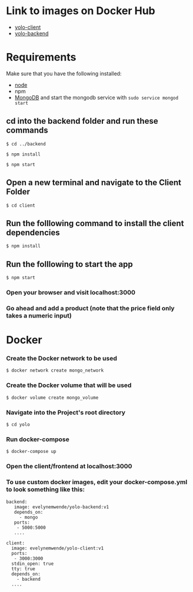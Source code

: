 # Link to images on Docker Hub
- [yolo-client](https://hub.docker.com/repository/docker/evelynemwende/yolo-client)
- [yolo-backend](https://hub.docker.com/repository/docker/evelynemwende/yolo-backend)
# Requirements
Make sure that you have the following installed:
- [node](https://www.digitalocean.com/community/tutorials/how-to-install-node-js-on-ubuntu-18-04) 
- npm 
- [MongoDB](https://docs.mongodb.com/manual/tutorial/install-mongodb-on-ubuntu/) and start the mongodb service with `sudo service mongod start`
## cd into the backend folder and run these commands
    $ cd ../backend

    $ npm install

    $ npm start
## Open a new terminal and navigate to the Client Folder 
    $ cd client

## Run the folllowing command to install the client dependencies 
    $ npm install

## Run the folllowing to start the app
    $ npm start

### Open your browser and visit localhost:3000

### Go ahead and add a product (note that the price field only takes a numeric input)


# Docker

### Create the Docker network to be used
    $ docker network create mongo_network

### Create the Docker volume that will be used
    $ docker volume create mongo_volume

### Navigate into the Project's root directory
    $ cd yolo

### Run docker-compose
    $ docker-compose up

### Open the client/frontend at localhost:3000

### To use custom docker images, edit your docker-compose.yml to look something like this:

    backend:
       image: evelynemwende/yolo-backend:v1
       depends_on:
         - mongo
       ports:
        - 5000:5000
       ....

    client:
      image: evelynemwende/yolo-client:v1
      ports:
       - 3000:3000
      stdin_open: true
      tty: true
      depends_on:
        - backend
      ....













